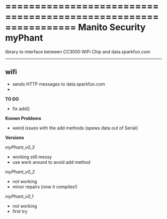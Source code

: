 ================================================================
Manito Security myPhant
================================================================

library to interface between CC3000 WiFi Chip and data.sparkfun.com

----------------------------------------------------------------------------

**wifi** 
----------------------------------------------------------------------------
  * sends HTTP messages to data.sparkfun.com
  * 

  **TO DO**
  * fix add()

  **Known Problems**
  * weird issues with the add methods (spews data out of Serial)

  **Versions**

  *myPhant_v0_3*
   * working still messy
   * use work around to avoid add method

  *myPhant_v0_2*
   * not working
   * minor repairs (now it compiles!)

  *myPhant_v0_1*
   * not working
   * first try



